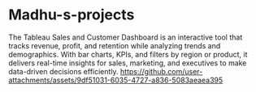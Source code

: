 # Madhu-s-projects
The Tableau Sales and Customer Dashboard is an interactive tool that tracks revenue, profit, and retention while analyzing trends and demographics. With bar charts, KPIs, and filters by region or product, it delivers real-time insights for sales, marketing, and executives to make data-driven decisions efficiently.
https://github.com/user-attachments/assets/9df51031-6035-4727-a836-5083aeaea395
